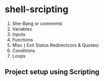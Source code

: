 # shell-srcipting



1. She-Bang or comments
2. Variables
3. Inputs
4. Functions
5. Misc ( Exit Status Redirectcors & Quotes)
6. Conditions
7. Loops


## Project setup using Scripting